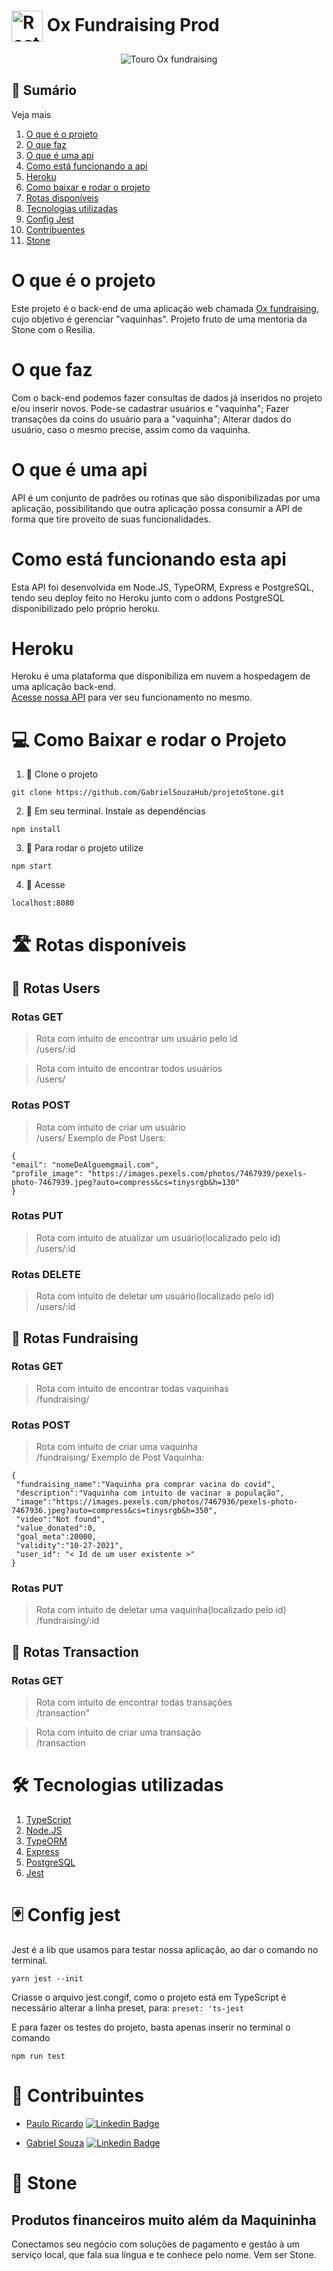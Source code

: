 #  <img align="center" src = "./images/logo_OX.png" alt="Rosto touro Ox Fundraising" width="50px" heigth="50px">  Ox Fundraising Prod 

<p align="center">
    <img src ="./images/logo_ox.trans.png" alt="Touro Ox fundraising">
</p>
   
## 📖 Sumário


<summary>Veja mais</summary>

1.  [O que é o projeto](https://github.com/GabrielSouzaHub/projetoStone#O-que-%c3%a9-o-projeto)
2.  [O que faz](https://github.com/GabrielSouzaHub/projetoStone#O-que-faz)
3.  [O que é uma api](https://github.com/GabrielSouzaHub/projetoStone#O-que-%c3%a9-uma-api)
4.  [Como está funcionando a api](https://github.com/GabrielSouzaHub/projetoStone#Como-est%c3%a1-funcionando-esta-api)
5.  [Heroku](https://github.com/GabrielSouzaHub/projetoStone#Heroku)
6.  [Como baixar e rodar o projeto](https://github.com/GabrielSouzaHub/projetoStone#Como-baixar-e-rodar-o-projeto)
7.  [Rotas disponíveis](https://github.com/GabrielSouzaHub/projetoStone#Rotas-dispon%c3%adveis)
8.  [Tecnologias utilizadas](https://github.com/GabrielSouzaHub/projetoStone#Tecnologias-utilizadas)
9.  [Config Jest](https://github.com/GabrielSouzaHub/projetoStone#Config-Jest)
10. [Contribuentes](https://github.com/GabrielSouzaHub/projetoStone#Contribuintes)
11. [Stone](https://github.com/GabrielSouzaHub/projetoStone#Stone)
</details>

# O que é o projeto

Este projeto é o back-end de uma aplicação web chamada [Ox fundraising](hhttps://oxfundraising.vercel.app/), cujo objetivo é gerenciar "vaquinhas". Projeto fruto de uma mentoria da Stone com o Resilia.

# O que faz

Com o back-end podemos fazer consultas de dados já inseridos no projeto e/ou inserir novos.
Pode-se cadastrar usuários e "vaquinha";
Fazer transações da coins do usuário para a "vaquinha";
Alterar dados do usuário, caso o mesmo precise, assim como da vaquinha.

# O que é uma api

API é um conjunto de padrões ou rotinas que são disponibilizadas por uma aplicação, possibilitando que outra aplicação possa consumir a API de forma que tire proveito de suas funcionalidades.

# Como está funcionando esta api

Esta API foi desenvolvida em Node.JS, TypeORM, Express e PostgreSQL, tendo seu deploy feito no Heroku junto com o addons PostgreSQL disponibilizado pelo próprio heroku.

# Heroku

Heroku é uma plataforma que disponibiliza em nuvem a hospedagem de uma aplicação back-end.<br>
[Acesse nossa API](https://fundraisingoxdev.herokuapp.com/users) para ver seu funcionamento no mesmo.

# 💻 Como Baixar e rodar o Projeto

1. 📌 Clone o projeto

```Shell
git clone https://github.com/GabrielSouzaHub/projetoStone.git
```

2. 📌 Em seu terminal. Instale as dependências

```Shell
npm install
```

3. 📌 Para rodar o projeto utilize

```Shell
npm start
```

4. 📌 Acesse

```Shell
localhost:8080
```

# 🛣️ Rotas disponíveis

## 📌 Rotas **Users**

### Rotas GET

> Rota com intuito de encontrar um usuário pelo id
> <br> /users/:id

> Rota com intuito de encontrar todos usuários
> <br> /users/

### Rotas POST

> Rota com intuito de criar um usuário
> <br> /users/
> Exemplo de Post Users:
```Shell
{
"email": "nomeDeAlguemgmail.com",
"profile_image": "https://images.pexels.com/photos/7467939/pexels-photo-7467939.jpeg?auto=compress&cs=tinysrgb&h=130"
}
```

### Rotas PUT

> Rota com intuito de atualizar um usuário(localizado pelo id)
> <br> /users/:id

### Rotas DELETE

> Rota com intuito de deletar um usuário(localizado pelo id)
> <br> /users/:id

## 📌 Rotas **Fundraising**

### Rotas GET

> Rota com intuito de encontrar todas vaquinhas
> <br> /fundraising/

### Rotas POST

> Rota com intuito de criar uma vaquinha
> <br> /fundraising/
> Exemplo de Post Vaquinha:

```Shell
{
 "fundraising_name":"Vaquinha pra comprar vacina do covid",
 "description":"Vaquinha com intuito de vacinar a população",
 "image":"https://images.pexels.com/photos/7467936/pexels-photo-7467936.jpeg?auto=compress&cs=tinysrgb&h=350",
 "video":"Not found",
 "value_donated":0,
 "goal_meta":20000,
 "validity":"10-27-2021",
 "user_id": "< Id de um user existente >"
}
```

### Rotas PUT

> Rota com intuito de deletar uma vaquinha(localizado pelo id)
> <br> /fundraising/:id

## 📌 Rotas **Transaction**

### Rotas GET

> Rota com intuito de encontrar todas transações
> <br> /transaction"

> Rota com intuito de criar uma transação
> <br> /transaction

# 🛠️ Tecnologias utilizadas
1. [TypeScript](https://www.typescriptlang.org/)
2. [Node.JS](https://nodejs.org/en/)
3. [TypeORM](https://typeorm.io/#/)
4. [Express](https://expressjs.com/pt-br/)
5. [PostgreSQL](https://www.postgresql.org/)
6. [Jest](https://jestjs.io/pt-BR/docs/getting-started)
# 🃏 Config jest
    
  Jest é a lib que usamos para testar nossa aplicação, ao dar o comando no terminal.
  ```
  yarn jest --init
  ```
  Criasse o arquivo jest.congif, como o projeto está em TypeScript é necessário alterar a linha preset, para:
  `preset: 'ts-jest`
  
  E para fazer os testes do projeto, basta apenas inserir no terminal o comando 
  ```
  npm run test
  ```

# 🙍 Contribuintes
   * [Paulo Ricardo](https://github.com/Paulo-oRicardo)     [![Linkedin Badge](https://img.shields.io/badge/-LinkedIn-blue?style=flat-square&logo=Linkedin&logoColor=white&link=https://www.linkedin.com/in/paulo-yokoyama/)](https://www.linkedin.com/in/paulo-yokoyama/)
   
   
   * [Gabriel Souza](https://github.com/GabrielSouzaHub)     [![Linkedin Badge](https://img.shields.io/badge/-LinkedIn-blue?style=flat-square&logo=Linkedin&logoColor=white&link=https://www.linkedin.com/in/gabrielsouzadev/)](https://www.linkedin.com/in/gabrielsouzadev/)

# 💚 Stone

## Produtos financeiros muito além da Maquininha

Conectamos seu negócio com soluções de pagamento e gestão à um serviço local, que fala sua língua e te conhece pelo nome. Vem ser Stone.
